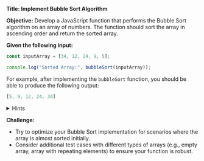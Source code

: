 **Title: Implement Bubble Sort Algorithm**

**Objective:**
Develop a JavaScript function that performs the Bubble Sort algorithm on an array of numbers. The function should sort the array in ascending order and return the sorted array.


**Given the following input:**

```javascript
const inputArray = [34, 12, 24, 9, 5];

console.log("Sorted Array:", bubbleSort(inputArray));
```

For example, after implementing the `bubbleSort` function, you should be able to produce the following output:
```javascript
[5, 9, 12, 24, 34]
```

<details>
<summary>Hints</summary>

1. Define a function `bubbleSort(arr)` that takes an array `arr` as its parameter.
2. Create a nested loop structure: the outer loop (i) to control the overall passes and the inner loop(j) to perform element comparisons and swaps.
3. Compare adjacent elements in the inner loop. If the current element (`arr[j]`) is greater than the next (`arr[j + 1]`), swap them.
4. After each outer loop pass, check if any swaps were made. If no swaps occurred, break the outer loop(i) early as the array is sorted.
5. Once the outer loop completes, return the sorted array.
6. Test your function with `inputArray` and use `console.log` to verify if the array sorts correctly.

Remember, Bubble Sort involves comparing and potentially swapping adjacent elements in each pass through the array.

</details>

**Challenge:**

- Try to optimize your Bubble Sort implementation for scenarios where the array is almost sorted initially.
- Consider additional test cases with different types of arrays (e.g., empty array, array with repeating elements) to ensure your function is robust.
